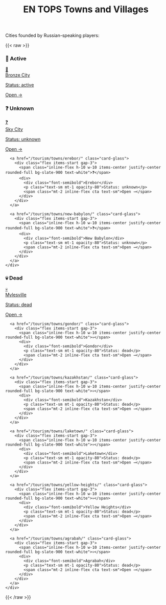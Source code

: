 ﻿---
title: "EN TOPS Towns and Villages"
layout: single
showHero: true
heroStyle: "background"
showAuthor: false
showDate: false
showWordCount: false
showReadingTime: false
layoutBackgroundHeaderSpace: false
---

<p>Cities founded by Russian-speaking players:</p>

{{< raw >}}
<div class="not-prose mt-6 space-y-8">

  <section>
    <h3 class="mb-3 text-lg font-semibold">🏡 Active</h3>
    <div class="grid grid-cols-1 md:grid-cols-2 lg:grid-cols-3 gap-4">
      <a href="/tourism/towns/bronze-city/" class="card-glass">
        <div class="flex items-start gap-3">
          <span class="inline-flex h-10 w-10 items-center justify-center rounded-full bg-slate-900 text-white">🏡</span>
          <div>
            <div class="font-semibold">Bronze City</div>
            <p class="text-sm mt-1 opacity-80">Status: active</p>
            <span class="mt-2 inline-flex cta text-sm">Open →</span>
          </div>
        </div>
      </a>
    </div>
  </section>

  <section>
    <h3 class="mb-3 text-lg font-semibold">❓ Unknown</h3>
    <div class="grid grid-cols-1 md:grid-cols-2 lg:grid-cols-3 gap-4">
      <a href="/tourism/towns/sky-city/" class="card-glass">
        <div class="flex items-start gap-3">
          <span class="inline-flex h-10 w-10 items-center justify-center rounded-full bg-slate-900 text-white">❓</span>
          <div>
            <div class="font-semibold">Sky City</div>
            <p class="text-sm mt-1 opacity-80">Status: unknown</p>
            <span class="mt-2 inline-flex cta text-sm">Open →</span>
          </div>
        </div>
      </a>

      <a href="/tourism/towns/erebor/" class="card-glass">
        <div class="flex items-start gap-3">
          <span class="inline-flex h-10 w-10 items-center justify-center rounded-full bg-slate-900 text-white">❓</span>
          <div>
            <div class="font-semibold">Erebor</div>
            <p class="text-sm mt-1 opacity-80">Status: unknown</p>
            <span class="mt-2 inline-flex cta text-sm">Open →</span>
          </div>
        </div>
      </a>

      <a href="/tourism/towns/new-babylon/" class="card-glass">
        <div class="flex items-start gap-3">
          <span class="inline-flex h-10 w-10 items-center justify-center rounded-full bg-slate-900 text-white">❓</span>
          <div>
            <div class="font-semibold">New Babylon</div>
            <p class="text-sm mt-1 opacity-80">Status: unknown</p>
            <span class="mt-2 inline-flex cta text-sm">Open →</span>
          </div>
        </div>
      </a>
    </div>
  </section>

  <section>
    <h3 class="mb-3 text-lg font-semibold">💀 Dead</h3>
    <div class="grid grid-cols-1 md:grid-cols-2 lg:grid-cols-3 gap-4">
      <a href="/tourism/towns/mylesville/" class="card-glass">
        <div class="flex items-start gap-3">
          <span class="inline-flex h-10 w-10 items-center justify-center rounded-full bg-slate-900 text-white">💀</span>
          <div>
            <div class="font-semibold">Mylesville</div>
            <p class="text-sm mt-1 opacity-80">Status: dead</p>
            <span class="mt-2 inline-flex cta text-sm">Open →</span>
          </div>
        </div>
      </a>

      <a href="/tourism/towns/gondor/" class="card-glass">
        <div class="flex items-start gap-3">
          <span class="inline-flex h-10 w-10 items-center justify-center rounded-full bg-slate-900 text-white">💀</span>
          <div>
            <div class="font-semibold">Gondor</div>
            <p class="text-sm mt-1 opacity-80">Status: dead</p>
            <span class="mt-2 inline-flex cta text-sm">Open →</span>
          </div>
        </div>
      </a>

      <a href="/tourism/towns/kazakhstan/" class="card-glass">
        <div class="flex items-start gap-3">
          <span class="inline-flex h-10 w-10 items-center justify-center rounded-full bg-slate-900 text-white">💀</span>
          <div>
            <div class="font-semibold">Kazakhstan</div>
            <p class="text-sm mt-1 opacity-80">Status: dead</p>
            <span class="mt-2 inline-flex cta text-sm">Open →</span>
          </div>
        </div>
      </a>

      <a href="/tourism/towns/laketown/" class="card-glass">
        <div class="flex items-start gap-3">
          <span class="inline-flex h-10 w-10 items-center justify-center rounded-full bg-slate-900 text-white">💀</span>
          <div>
            <div class="font-semibold">Laketown</div>
            <p class="text-sm mt-1 opacity-80">Status: dead</p>
            <span class="mt-2 inline-flex cta text-sm">Open →</span>
          </div>
        </div>
      </a>

      <a href="/tourism/towns/yellow-heights/" class="card-glass">
        <div class="flex items-start gap-3">
          <span class="inline-flex h-10 w-10 items-center justify-center rounded-full bg-slate-900 text-white">💀</span>
          <div>
            <div class="font-semibold">Yellow Heights</div>
            <p class="text-sm mt-1 opacity-80">Status: dead</p>
            <span class="mt-2 inline-flex cta text-sm">Open →</span>
          </div>
        </div>
      </a>

      <a href="/tourism/towns/agrabah/" class="card-glass">
        <div class="flex items-start gap-3">
          <span class="inline-flex h-10 w-10 items-center justify-center rounded-full bg-slate-900 text-white">💀</span>
          <div>
            <div class="font-semibold">Agrabah</div>
            <p class="text-sm mt-1 opacity-80">Status: dead</p>
            <span class="mt-2 inline-flex cta text-sm">Open →</span>
          </div>
        </div>
      </a>
    </div>
  </section>

</div>
{{< /raw >}}
